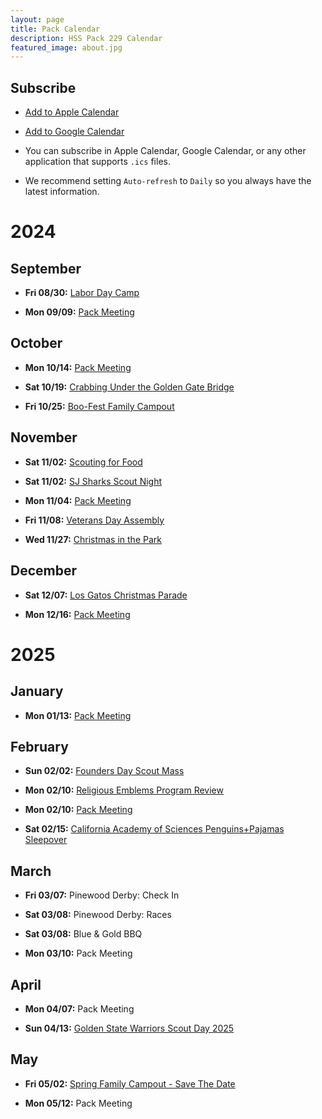 ```yaml
---
layout: page
title: Pack Calendar
description: HSS Pack 229 Calendar
featured_image: about.jpg
---
```


## Subscribe

* [Add to Apple Calendar](webcal://hsspack229.org/ics/pack229.ics)
* [Add to Google Calendar](https://calendar.google.com/calendar/embed?src=hsspack229.org%2Fics%2Fpack229.ics)

* You can subscribe in Apple Calendar, Google Calendar, or any other application that supports `.ics` files.
* We recommend setting `Auto-refresh` to `Daily` so you always have the latest information.

<!-- Generated Calendar -->

# 2024

## September

 * __Fri 08/30:__ [Labor Day Camp](https://hsspack229.org/2024/08/25/labor-day-camp)

 * __Mon 09/09:__ [Pack Meeting](https://hsspack229.org/2024/09/05/september-pack-meeting)

## October

 * __Mon 10/14:__ [Pack Meeting](https://hsspack229.org/2024/10/01/october-pack-meeting)

 * __Sat 10/19:__ [Crabbing Under the Golden Gate Bridge](https://hsspack229.org/2024/10/02/crabbing)

 * __Fri 10/25:__ [Boo-Fest Family Campout](https://hsspack229.org/2024/09/14/boo-fest)

## November

 * __Sat 11/02:__ [Scouting for Food](https://hsspack229.org/2024/10/03/scouting-for-food)

 * __Sat 11/02:__ [SJ Sharks Scout Night](https://hsspack229.org/2024/10/05/sharks-scout-night)

 * __Mon 11/04:__ [Pack Meeting](https://hsspack229.org/2024/11/01/november-pack-meeting)

 * __Fri 11/08:__ [Veterans Day Assembly](https://hsspack229.org/2024/11/02/veterans-day-assembly)

 * __Wed 11/27:__ [Christmas in the Park](https://hsspack229.org/2024/11/03/christmas-in-the-park)

## December

 * __Sat 12/07:__ [Los Gatos Christmas Parade](https://hsspack229.org/2024/11/28/los-gatos-christmas-parade)

 * __Mon 12/16:__ [Pack Meeting](https://hsspack229.org/2024/11/06/december-pack-meeting)

# 2025

## January

 * __Mon 01/13:__ [Pack Meeting](https://hsspack229.org/2024/12/22/january-pack-meeting)

## February

 * __Sun 02/02:__ [Founders Day Scout Mass](https://hsspack229.org/2025/01/13/founders-day-mass)

 * __Mon 02/10:__ [Religious Emblems Program Review](https://hsspack229.org/2025/01/13/religious-emblems-program-review)

 * __Mon 02/10:__ [Pack Meeting](https://hsspack229.org/2025/01/13/february-pack-meeting)

 * __Sat 02/15:__ [California Academy of Sciences Penguins+Pajamas Sleepover](https://hsspack229.org/2024/12/23/penguins-pajamas-sleepover)

## March

 * __Fri 03/07:__ Pinewood Derby: Check In

 * __Sat 03/08:__ Pinewood Derby: Races

 * __Sat 03/08:__ Blue & Gold BBQ

 * __Mon 03/10:__ Pack Meeting

## April

 * __Mon 04/07:__ Pack Meeting

 * __Sun 04/13:__ [Golden State Warriors Scout Day 2025](https://hsspack229.org/2024/11/26/warriors-scout-day)

## May

 * __Fri 05/02:__ [Spring Family Campout - Save The Date](https://hsspack229.org/2025/01/19/spring-family-campout-date)

 * __Mon 05/12:__ Pack Meeting